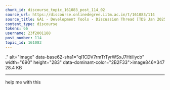 ```yaml
---
chunk_id: discourse_topic_161083_post_114_02
source_url: https://discourse.onlinedegree.iitm.ac.in/t/161083/114
source_title: GA1 - Development Tools - Discussion Thread [TDS Jan 2025]
content_type: discourse
tokens: 66
username: 23f2001188
post_number: 114
topic_id: 161083
---
```


." alt="image" data-base62-sha1="qI1CDV7rmTrTyrWSxJ7Htillycb" width="690" height="283" data-dominant-color="2B2F33">image846×347 28.4 KB

---

help me with this
